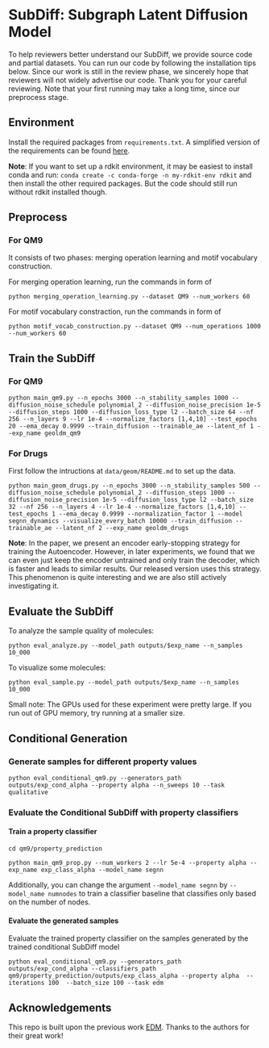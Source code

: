 # SubDiff: Subgraph Latent Diffusion Model
To help reviewers better understand our SubDiff, we provide source code and partial datasets. You can run our code by following the installation tips below. Since our work is still in the review phase, we sincerely hope that reviewers will not widely advertise our code. Thank you for your careful reviewing. Note that your first running may take a long time, since our preprocess stage.


## Environment

Install the required packages from `requirements.txt`. A simplified version of the requirements can be found [here](https://github.com/ehoogeboom/e3_diffusion_for_molecules/blob/main/requirements.txt).

**Note**: If you want to set up a rdkit environment, it may be easiest to install conda and run:
``conda create -c conda-forge -n my-rdkit-env rdkit`` and then install the other required packages. But the code should still run without rdkit installed though.


## Preprocess

### For QM9

It consists of two phases: merging operation learning and motif vocabulary construction.

For merging operation learning, run the commands in form of

```
python merging_operation_learning.py --dataset QM9 --num_workers 60
```

For motif vocabulary constraction, run the commands in form of

```
python motif_vocab_construction.py --dataset QM9 --num_operations 1000 --num_workers 60
```

## Train the SubDiff

### For QM9

```
python main_qm9.py --n_epochs 3000 --n_stability_samples 1000 --diffusion_noise_schedule polynomial_2 --diffusion_noise_precision 1e-5 --diffusion_steps 1000 --diffusion_loss_type l2 --batch_size 64 --nf 256 --n_layers 9 --lr 1e-4 --normalize_factors [1,4,10] --test_epochs 20 --ema_decay 0.9999 --train_diffusion --trainable_ae --latent_nf 1 --exp_name geoldm_qm9
```

### For Drugs

First follow the intructions at `data/geom/README.md` to set up the data.

```
python main_geom_drugs.py --n_epochs 3000 --n_stability_samples 500 --diffusion_noise_schedule polynomial_2 --diffusion_steps 1000 --diffusion_noise_precision 1e-5 --diffusion_loss_type l2 --batch_size 32 --nf 256 --n_layers 4 --lr 1e-4 --normalize_factors [1,4,10] --test_epochs 1 --ema_decay 0.9999 --normalization_factor 1 --model segnn_dynamics --visualize_every_batch 10000 --train_diffusion --trainable_ae --latent_nf 2 --exp_name geoldm_drugs
```

**Note**: In the paper, we present an encoder early-stopping strategy for training the Autoencoder. However, in later experiments, we found that we can even just keep the encoder untrained and only train the decoder, which is faster and leads to similar results. Our released version uses this strategy. This phenomenon is quite interesting and we are also still actively investigating it.


## Evaluate the SubDiff

To analyze the sample quality of molecules:

```
python eval_analyze.py --model_path outputs/$exp_name --n_samples 10_000
```

To visualize some molecules:

```
python eval_sample.py --model_path outputs/$exp_name --n_samples 10_000
```

Small note: The GPUs used for these experiment were pretty large. If you run out of GPU memory, try running at a smaller size.
<!-- The main reason is that the SEGNN runs with fully connected message passing, which becomes very memory intensive. -->

## Conditional Generation

### Generate samples for different property values

```
python eval_conditional_qm9.py --generators_path outputs/exp_cond_alpha --property alpha --n_sweeps 10 --task qualitative
```

### Evaluate the Conditional SubDiff with property classifiers

#### Train a property classifier
```
cd qm9/property_prediction
```  
```
python main_qm9_prop.py --num_workers 2 --lr 5e-4 --property alpha --exp_name exp_class_alpha --model_name segnn
```

Additionally, you can change the argument `--model_name segnn` by `--model_name numnodes` to train a classifier baseline that classifies only based on the number of nodes.

#### Evaluate the generated samples

Evaluate the trained property classifier on the samples generated by the trained conditional SubDiff model

```
python eval_conditional_qm9.py --generators_path outputs/exp_cond_alpha --classifiers_path qm9/property_prediction/outputs/exp_class_alpha --property alpha  --iterations 100  --batch_size 100 --task edm
```

## Acknowledgements

This repo is built upon the previous work [EDM](https://arxiv.org/abs/2203.17003). Thanks to the authors for their great work!
